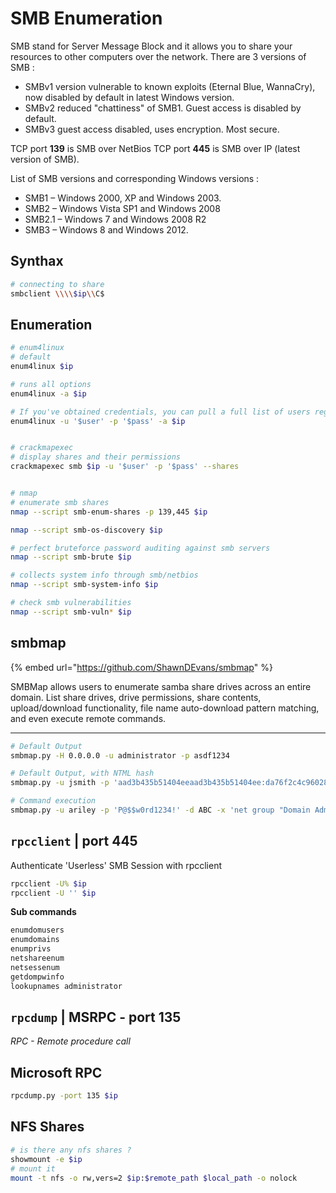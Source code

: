 # SMB Enumeration

SMB stand for Server Message Block and it allows you to share your resources to other computers over the network. There are 3 versions of SMB :

* SMBv1 version vulnerable to known exploits (Eternal Blue, WannaCry), now disabled by default in latest Windows version.
* SMBv2 reduced "chattiness" of SMB1. Guest access is disabled by default.
* SMBv3 guest access disabled, uses encryption. Most secure.

TCP port **139** is SMB over NetBios TCP port **445** is SMB over IP (latest version of SMB).

List of SMB versions and corresponding Windows versions :

* SMB1 – Windows 2000, XP and Windows 2003.
* SMB2 – Windows Vista SP1 and Windows 2008
* SMB2.1 – Windows 7 and Windows 2008 R2
* SMB3 – Windows 8 and Windows 2012.

## Synthax

```bash
# connecting to share
smbclient \\\\$ip\\C$
```

## Enumeration

```bash
# enum4linux
# default
enum4linux $ip

# runs all options
enum4linux -a $ip

# If you've obtained credentials, you can pull a full list of users regardless of the RestrictAnonymous option
enum4linux -u '$user' -p '$pass' -a $ip


# crackmapexec
# display shares and their permissions
crackmapexec smb $ip -u '$user' -p '$pass' --shares


# nmap
# enumerate smb shares 
nmap --script smb-enum-shares -p 139,445 $ip

nmap --script smb-os-discovery $ip

# perfect bruteforce password auditing against smb servers
nmap --script smb-brute $ip

# collects system info through smb/netbios
nmap --script smb-system-info $ip

# check smb vulnerabilities
nmap --script smb-vuln* $ip
```

## smbmap

{% embed url="https://github.com/ShawnDEvans/smbmap" %}

SMBMap allows users to enumerate samba share drives across an entire domain. List share drives, drive permissions, share contents, upload/download functionality, file name auto-download pattern matching, and even execute remote commands.

***

```bash
# Default Output
smbmap.py -H 0.0.0.0 -u administrator -p asdf1234

# Default Output, with NTML hash
smbmap.py -u jsmith -p 'aad3b435b51404eeaad3b435b51404ee:da76f2c4c96028b7a6111aef4a50a94d' -H 0.0.0.0

# Command execution
smbmap.py -u ariley -p 'P@$$w0rd1234!' -d ABC -x 'net group "Domain Admins" /domain' -H 0.0.0.0
```

## `rpcclient` | port 445

Authenticate 'Userless' SMB Session with rpcclient

```bash
rpcclient -U% $ip
rpcclient -U '' $ip
```

**Sub commands**

```bash
enumdomusers
enumdomains
enumprivs
netshareenum
netsessenum
getdompwinfo
lookupnames administrator
```

## `rpcdump` | MSRPC - port 135

_RPC - Remote procedure call_

## Microsoft RPC

```bash
rpcdump.py -port 135 $ip
```

## NFS Shares

```bash
# is there any nfs shares ?
showmount -e $ip
# mount it
mount -t nfs -o rw,vers=2 $ip:$remote_path $local_path -o nolock
```
